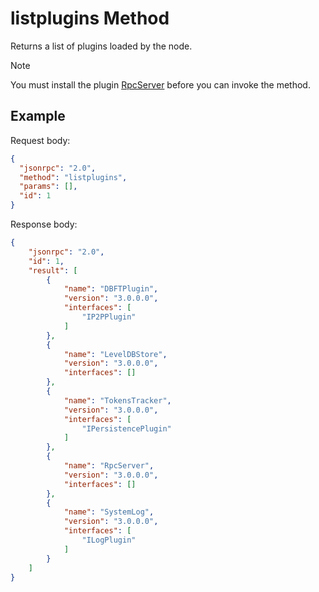 # listplugins Method

Returns a list of plugins loaded by the node.

> [!Note]
>
> You must install the plugin [RpcServer](https://github.com/neo-project/neo-modules/releases) before you can invoke the method.

## Example

Request body:

```json
{
  "jsonrpc": "2.0",
  "method": "listplugins",
  "params": [],
  "id": 1
}
```

Response body:

```json
{
    "jsonrpc": "2.0",
    "id": 1,
    "result": [
        {
            "name": "DBFTPlugin",
            "version": "3.0.0.0",
            "interfaces": [
                "IP2PPlugin"
            ]
        },
        {
            "name": "LevelDBStore",
            "version": "3.0.0.0",
            "interfaces": []
        },
        {
            "name": "TokensTracker",
            "version": "3.0.0.0",
            "interfaces": [
                "IPersistencePlugin"
            ]
        },
        {
            "name": "RpcServer",
            "version": "3.0.0.0",
            "interfaces": []
        },
        {
            "name": "SystemLog",
            "version": "3.0.0.0",
            "interfaces": [
                "ILogPlugin"
            ]
        }
    ]
}
```